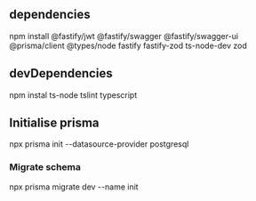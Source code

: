 ## dependencies
npm install @fastify/jwt @fastify/swagger @fastify/swagger-ui @prisma/client @types/node fastify fastify-zod ts-node-dev zod


## devDependencies
npm instal ts-node tslint typescript


## Initialise prisma
npx prisma init --datasource-provider postgresql

### Migrate schema
npx prisma migrate dev --name init

